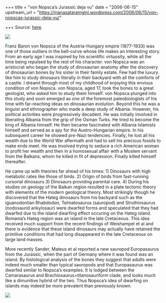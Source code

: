 +++
title = "von Nopsca’s Jurassic deja vu"
date = "2006-06-15"
upstream_url = "https://manasataramgini.wordpress.com/2006/06/15/von-nopscas-jurassic-deja-vu/"

+++
Source: [here](https://manasataramgini.wordpress.com/2006/06/15/von-nopscas-jurassic-deja-vu/).



[![](https://i2.wp.com/photos1.blogger.com/blogger/2010/410/320/Nopsca.jpg)](http://photos1.blogger.com/blogger/2010/410/1600/Nopsca.jpg)

Franz Baron von Nopsca of the Austria-Hungary empire (1877-1933) was one
of those outliers in the bell-curve whose life makes an interesting
story. From an early age I was inspired by his scientific virtuosity,
while all the time being repulsed by the rest of his character. von
Nopsca was an aristocrat who began the study of dinosaurian anatomy
after the discovery of dinosaurian bones by his sister in their family
estate. Few had the luxury like him to study dinosaurs literally in
their backyard with all the comforts of a castle. I dreamt through most
of my childhood of enjoying this envious condition of von Nopsca. von
Nopsca, aged 17, took the bones to a great geologist, who asked him to
study them himself. von Nopsca plunged into this study and soon emerged
as one of the foremost paleobiologists of his time with far-reaching
ideas on dinosaurian evolution. Beyond this he was a linguist and
ethnographer who made a deep study of Albania. However, his political
activities were progressively decadent. He was initially involved in
liberating Albania from the grip of the Osman Turks. He tried to become
the king of Albania himself. He then became fascinated with Albania
Islamists himself and served as a spy for the Austro-Hungarian empire.
In his subsequent career he showed pre-Nazi tendencies. Finally, he lost
all his wealth due to the World War aftermath and had to sell his
precious fossils to make ends meet. He was involved trying to seduce a
rich American woman to profit her wealth and then in a homosexual affair
with a Moslem servant from the Balkans, whom he killed in fit of
depression. Finally killed himself thereafter.

He came up with theories far ahead of his times: 1) Dinosaurs with high
metabolic rates like those of birds. 2) Origin of birds from
fast-running cursorial dinosaurs 3) Dinosaurs providing parental care.
4) During his studies on geology of the Balkan region resulted in a
plate tectonic theory with elements of the modern geological theory.
Most strikingly though he discovered that the Hateg dinosaurs from his
backyard such as the iguanodontian Rhabdodon, Telmatosaurus (sauropod)
and Struthiosaurus (nodosaurid ankylosaur) were dwarfed forms and
speculated that they had dwarfed due to the island dwarfing effect
occuring on the Hateg island. Romania’s Hateg region was an island in
the late Cretaceous. This idea received much support from the recent
findings of Weishampel et al and there is evidence that these island
dinosaurs may actually have retained the primitive conditions that had
long disappeared in the late Cretaceous on large land masses.

More recently Sander, Mateus et al reported a new sauropod Europasaurus
from the Jurassic, when the part of Germany where it was found was an
island. By histological analysis of the bones they suggest that adults
were indeed much smaller than typical sauropods and that Europasaurus
was dwarfed similar to Nopsca’s examples. It is lodged between the
Camarasaurus and Brachiosaurus+titanosauriform clade, and looks much
like a dimunitive hybrid of the two. Thus Nopsca’s idea of dwarfing on
islands may indeed be more prevalent than previously known.

[![](https://i0.wp.com/photos1.blogger.com/blogger/2010/410/320/Europasaurus.jpg)](http://photos1.blogger.com/blogger/2010/410/1600/Europasaurus.jpg)

